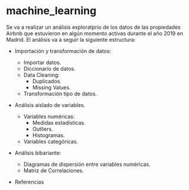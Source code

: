 # machine_learning

Se va a realizar un análisis exploratprio de los datos de las propiedades Airbnb que estuvieron en algún momento activas durante el año 2019 en Madrid. El análisis va a seguir la siguiente estructura:

 - Importación y transformación de datos:
     - Importar datos.
     - Diccionario de datos.
     - Data Cleaning:
         - Duplicados.
         - Missing Values.
     - Transformación tipo de datos.
 
 - Análisis aislado de variables.
     - Variables numéricas:
         - Medidas estadísticas.
         - Outliers.
         - Histogramas.
     - Variables categóricas.
  
 - Análisis bibariante:
     - Diagramas de dispersión entre variables numéricas.
     - Matriz de Correlaciones.
 
 - Referencias
